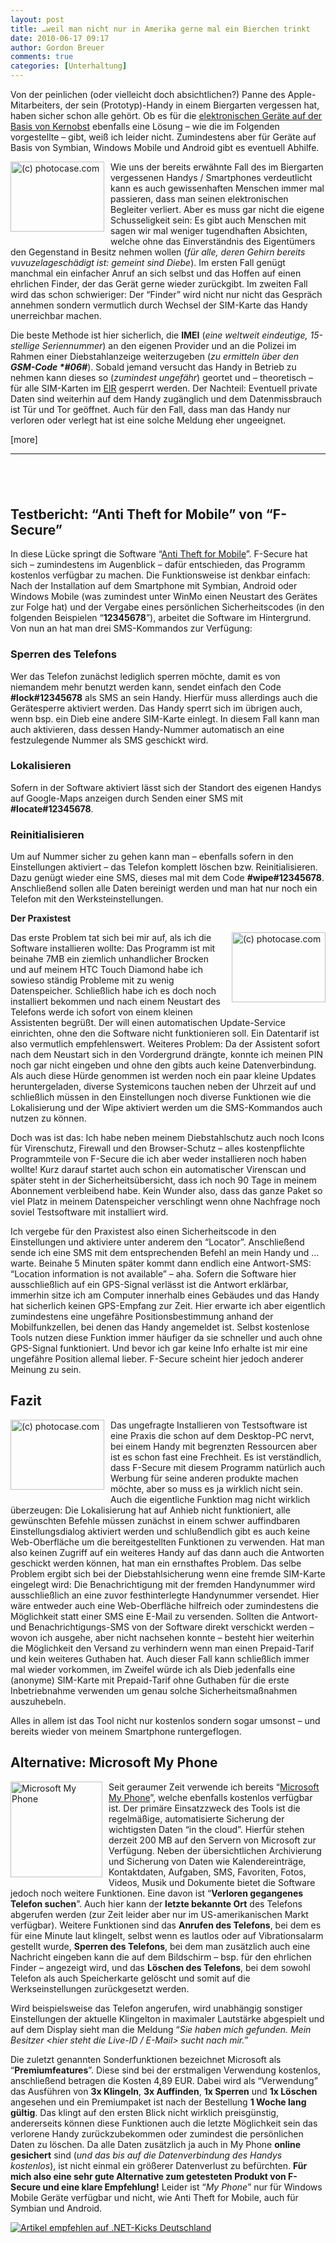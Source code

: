 ```yaml
---
layout: post
title: …weil man nicht nur in Amerika gerne mal ein Bierchen trinkt
date: 2010-06-17 09:17
author: Gordon Breuer
comments: true
categories: [Unterhaltung]
---
```

<p>Von der peinlichen (oder vielleicht doch absichtlichen?) Panne des Apple-Mitarbeiters, der sein (Prototyp)-Handy in einem Biergarten vergessen hat, haben sicher schon alle gehört. Ob es für die <a href="http://twitter.com/gecko6366/status/16295447738">elektronischen Geräte auf der Basis von Kernobst</a> ebenfalls eine Lösung – wie die im Folgenden vorgestellte – gibt, weiß ich leider nicht. Zumindestens aber für Geräte auf Basis von Symbian, Windows Mobile und Android gibt es eventuell Abhilfe.</p>  <p><img style="border-right-width: 0px; margin: 0px 10px 10px 0px; display: inline; border-top-width: 0px; border-bottom-width: 0px; border-left-width: 0px" title="(c) photocase.com" border="0" alt="(c) photocase.com" align="left" src="http://anheledirwp.blob.core.windows.net/wordpress/2010/06/99544924497604HR.jpg" width="150" height="112" /> Wie uns der bereits erwähnte Fall des im Biergarten vergessenen Handys / Smartphones verdeutlicht kann es auch gewissenhaften Menschen immer mal passieren, dass man seinen elektronischen Begleiter verliert. Aber es muss gar nicht die eigene Schusseligkeit sein: Es gibt auch Menschen mit sagen wir mal weniger tugendhaften Absichten, welche ohne das Einverständnis des Eigentümers den Gegenstand in Besitz nehmen wollen (<em>für alle, deren Gehirn bereits vuvuzelageschädigt ist: gemeint sind Diebe</em>). Im ersten Fall genügt manchmal ein einfacher Anruf an sich selbst und das Hoffen auf einen ehrlichen Finder, der das Gerät gerne wieder zurückgibt. Im zweiten Fall wird das schon schwieriger: Der “Finder” wird nicht nur nicht das Gespräch annehmen sondern vermutlich durch Wechsel der SIM-Karte das Handy unerreichbar machen.</p>  <p>Die beste Methode ist hier sicherlich, die <strong>IMEI</strong> (<em>eine weltweit eindeutige, 15-stellige Seriennummer</em>) an den eigenen Provider und an die Polizei im Rahmen einer Diebstahlanzeige weiterzugeben (<em>zu ermitteln über den <strong>GSM-Code *#06#</strong></em>). Sobald jemand versucht das Handy in Betrieb zu nehmen kann dieses so (<em>zumindest ungefähr</em>) geortet und – theoretisch – für alle SIM-Karten im <a title="Equipment Identiy Register" href="http://de.wikipedia.org/wiki/Equipment_Identity_Register">EIR</a> gesperrt werden. Der Nachteil: Eventuell private Daten sind weiterhin auf dem Handy zugänglich und dem Datenmissbrauch ist Tür und Tor geöffnet. Auch für den Fall, dass man das Handy nur verloren oder verlegt hat ist eine solche Meldung eher ungeeignet.</p> [more]   <hr />  <h2>&#160;</h2>  <h2>Testbericht: “Anti Theft for Mobile” von “F-Secure”</h2>  <p>In diese Lücke springt die Software “<a href="http://www.f-secure-estore.de/url.php?cnt=anti_theft_for_mobile">Anti Theft for Mobile</a>”. F-Secure hat sich – zumindestens im Augenblick – dafür entschieden, das Programm kostenlos verfügbar zu machen. Die Funktionsweise ist denkbar einfach: Nach der Installation auf dem Smartphone mit Symbian, Android oder Windows Mobile (was zumindest unter WinMo einen Neustart des Gerätes zur Folge hat) und der Vergabe eines persönlichen Sicherheitscodes (in den folgenden Beispielen “<strong>12345678</strong>”), arbeitet die Software im Hintergrund. Von nun an hat man drei SMS-Kommandos zur Verfügung:</p>  <h3>Sperren des Telefons</h3>  <p>Wer das Telefon zunächst lediglich sperren möchte, damit es von niemandem mehr benutzt werden kann, sendet einfach den Code <strong>#lock#12345678</strong> als SMS an sein Handy. Hierfür muss allerdings auch die Gerätesperre aktiviert werden. Das Handy sperrt sich im übrigen auch, wenn bsp. ein Dieb eine andere SIM-Karte einlegt. In diesem Fall kann man auch aktivieren, dass dessen Handy-Nummer automatisch an eine festzulegende Nummer als SMS geschickt wird.</p>  <h3>Lokalisieren</h3>  <p>Sofern in der Software aktiviert lässt sich der Standort des eigenen Handys auf Google-Maps anzeigen durch Senden einer SMS mit <strong>#locate#12345678</strong>.</p>  <h3>Reinitialisieren</h3>  <p>Um auf Nummer sicher zu gehen kann man – ebenfalls sofern in den Einstellungen aktiviert – das Telefon komplett löschen bzw. Reinitialisieren. Dazu genügt wieder eine SMS, dieses mal mit dem Code <strong>#wipe#12345678</strong>. Anschließend sollen alle Daten bereinigt werden und man hat nur noch ein Telefon mit den Werksteinstellungen.</p>  <p><strong>Der Praxistest</strong></p>  <p><img style="border-right-width: 0px; margin: 0px 0px 10px 10px; display: inline; border-top-width: 0px; border-bottom-width: 0px; border-left-width: 0px" title="(c) photocase.com" border="0" alt="(c) photocase.com" align="right" src="http://anheledirwp.blob.core.windows.net/wordpress/2010/06/photocase297128447839.jpg" width="150" height="112" /> Das erste Problem tat sich bei mir auf, als ich die Software installieren wollte: Das Programm ist mit beinahe 7MB ein ziemlich unhandlicher Brocken und auf meinem HTC Touch Diamond habe ich sowieso ständig Probleme mit zu wenig Datenspeicher. Schließlich habe ich es doch noch installiert bekommen und nach einem Neustart des Telefons werde ich sofort von einem kleinen Assistenten begrüßt. Der will einen automatischen Update-Service einrichten, ohne den die Software nicht funktionieren soll. Ein Datentarif ist also vermutlich empfehlenswert. Weiteres Problem: Da der Assistent sofort nach dem Neustart sich in den Vordergrund drängte, konnte ich meinen PIN noch gar nicht eingeben und ohne den gibts auch keine Datenverbindung. Als auch diese Hürde genommen ist werden noch ein paar kleine Updates heruntergeladen, diverse Systemicons tauchen neben der Uhrzeit auf und schließlich müssen in den Einstellungen noch diverse Funktionen wie die Lokalisierung und der Wipe aktiviert werden um die SMS-Kommandos auch nutzen zu können.</p>  <p>Doch was ist das: Ich habe neben meinem Diebstahlschutz auch noch Icons für Virenschutz, Firewall und den Browser-Schutz – alles kostenpflichte Programmteile von F-Secure die ich aber weder installieren noch haben wollte! Kurz darauf startet auch schon ein automatischer Virenscan und später steht in der Sicherheitsübersicht, dass ich noch 90 Tage in meinem Abonnement verbleibend habe. Kein Wunder also, dass das ganze Paket so viel Platz in meinem Datenspeicher verschlingt wenn ohne Nachfrage noch soviel Testsoftware mit installiert wird.</p>  <p>Ich vergebe für den Praxistest also einen Sicherheitscode in den Einstellungen und aktiviere unter anderem den “Locator”. Anschließend sende ich eine SMS mit dem entsprechenden Befehl an mein Handy und … warte. Beinahe 5 Minuten später kommt dann endlich eine Antwort-SMS: “Location information is not available” – aha. Sofern die Software hier ausschließlich auf ein GPS-Signal verlässt ist die Antwort erklärbar, immerhin sitze ich am Computer innerhalb eines Gebäudes und das Handy hat sicherlich keinen GPS-Empfang zur Zeit. Hier erwarte ich aber eigentlich zumindestens eine ungefähre Positionsbestimmung anhand der Mobilfunkzellen, bei denen das Handy angemeldet ist. Selbst kostenlose Tools nutzen diese Funktion immer häufiger da sie schneller und auch ohne GPS-Signal funktioniert. Und bevor ich gar keine Info erhalte ist mir eine ungefähre Position allemal lieber. F-Secure scheint hier jedoch anderer Meinung zu sein.</p>  <h2>Fazit</h2>  <p><img style="border-right-width: 0px; margin: 0px 10px 10px 0px; display: inline; border-top-width: 0px; border-bottom-width: 0px; border-left-width: 0px" title="(c) photocase.com" border="0" alt="(c) photocase.com" align="left" src="http://anheledirwp.blob.core.windows.net/wordpress/2010/06/photocase643419468689.jpg" width="150" height="112" /> Das ungefragte Installieren von Testsoftware ist eine Praxis die schon auf dem Desktop-PC nervt, bei einem Handy mit begrenzten Ressourcen aber ist es schon fast eine Frechheit. Es ist verständlich, dass F-Secure mit diesem Programm natürlich auch Werbung für seine anderen produkte machen möchte, aber so muss es ja wirklich nicht sein. Auch die eigentliche Funktion mag nicht wirklich überzeugen: Die Lokalisierung hat auf Anhieb nicht funktioniert, alle gewünschten Befehle müssen zunächst in einem schwer auffindbaren Einstellungsdialog aktiviert werden und schlußendlich gibt es auch keine Web-Oberfläche um die bereitgestellten Funktionen zu verwenden. Hat man also keinen Zugriff auf ein weiteres Handy auf das dann auch die Antworten geschickt werden können, hat man ein ernsthaftes Problem. Das selbe Problem ergibt sich bei der Diebstahlsicherung wenn eine fremde SIM-Karte eingelegt wird: Die Benachrichtigung mit der fremden Handynummer wird ausschließlich an eine zuvor festhinterlegte Handynummer versendet. Hier wäre entweder auch eine Web-Oberfläche hilfreich oder zumindestens die Möglichkeit statt einer SMS eine E-Mail zu versenden. Sollten die Antwort- und Benachrichtigungs-SMS von der Software direkt verschickt werden – wovon ich ausgehe, aber nicht nachsehen konnte – besteht hier weiterhin die Möglichkeit den Versand zu verhindern wenn man einen Prepaid-Tarif und kein weiteres Guthaben hat. Auch dieser Fall kann schließlich immer mal wieder vorkommen, im Zweifel würde ich als Dieb jedenfalls eine (anonyme) SIM-Karte mit Prepaid-Tarif ohne Guthaben für die erste Inbetriebnahme verwenden um genau solche Sicherheitsmaßnahmen auszuhebeln.</p>  <p>Alles in allem ist das Tool nicht nur kostenlos sondern sogar umsonst – und bereits wieder von meinem Smartphone runtergeflogen.</p>  <h2>Alternative: Microsoft My Phone</h2>  <p><a href="http://myphone.microsoft.com"><img style="border-right-width: 0px; margin: 0px 10px 10px 0px; display: inline; border-top-width: 0px; border-bottom-width: 0px; border-left-width: 0px" title="Microsoft My Phone" border="0" alt="Microsoft My Phone" align="left" src="http://anheledirwp.blob.core.windows.net/wordpress/2010/06/myPhone.png" width="147" height="153" /></a> Seit geraumer Zeit verwende ich bereits “<a href="http://myphone.microsoft.com">Microsoft My Phone</a>”, welche ebenfalls kostenlos verfügbar ist. Der primäre Einsatzzweck des Tools ist die regelmäßige, automatisierte Sicherung der wichtigsten Daten “in the cloud”. Hierfür stehen derzeit 200 MB auf den Servern von Microsoft zur Verfügung. Neben der übersichtlichen Archivierung und Sicherung von Daten wie Kalendereinträge, Kontaktdaten, Aufgaben, SMS, Favoriten, Fotos, Videos, Musik und Dokumente bietet die Software jedoch noch weitere Funktionen. Eine davon ist “<strong>Verloren gegangenes Telefon suchen</strong>”. Auch hier kann der <strong>letzte bekannte Ort</strong> des Telefons abgerufen werden (zur Zeit leider aber nur im US-amerikanischen Markt verfügbar). Weitere Funktionen sind das <strong>Anrufen des Telefons</strong>, bei dem es für eine Minute laut klingelt, selbst wenn es lautlos oder auf Vibrationsalarm gestellt wurde, <strong>Sperren des Telefons</strong>, bei dem man zusätzlich auch eine Nachricht eingeben kann die auf dem Bildschirm – bsp. für den ehrlichen Finder – angezeigt wird, und das <strong>Löschen des Telefons</strong>, bei dem sowohl Telefon als auch Speicherkarte gelöscht und somit auf die Werkseinstellungen zurückgesetzt werden.</p>  <p>Wird beispielsweise das Telefon angerufen, wird unabhängig sonstiger Einstellungen der aktuelle Klingelton in maximaler Lautstärke abgespielt und auf dem Display sieht man die Meldung “<em>Sie haben mich gefunden. Mein Besitzer &lt;hier steht die Live-ID / E-Mail&gt; sucht nach mir.</em>” </p>  <p>Die zuletzt genannten Sonderfunktionen bezeichnet Microsoft als “<strong>Premiumfeatures</strong>”. Diese sind bei der erstmaligen Verwendung kostenlos, anschließend betragen die Kosten 4,89 EUR. Dabei wird als “Verwendung” das Ausführen von <strong>3x Klingeln</strong>, <strong>3x Auffinden</strong>, <strong>1x Sperren</strong> und <strong>1x Löschen</strong> angesehen und ein Premiumpaket ist nach der Bestellung <strong>1 Woche lang gültig</strong>. Das klingt auf den ersten Blick nicht wirklich preisgünstig, andererseits können diese Funktionen auch die letzte Möglichkeit sein das verlorene Handy zurückzubekommen oder zumindest die persönlichen Daten zu löschen. Da alle Daten zusätzlich ja auch in My Phone <strong>online gesichert</strong> sind (<em>und das bis auf die Datenverbindung des Handys kostenlos</em>), ist nicht einmal ein größerer Datenverlust zu befürchten. <strong>Für mich also eine sehr gute Alternative zum getesteten Produkt von F-Secure und eine klare Empfehlung!</strong> Leider ist “<em>My Phone</em>” nur für Windows Mobile Geräte verfügbar und nicht, wie Anti Theft for Mobile, auch für Symbian und Android. </p>  <p><a target="_blank" href="http://dotnet-kicks.de/kick/?url=http://old.gordon-breuer.de/post/2010/06/17/e280a6weil-man-nicht-nur-in-Amerika-gerne-mal-ein-Bierchen-trinkt.aspx&amp;title=…weil man nicht nur in Amerika gerne mal ein Bierchen trinkt">
                    <img src="http://dotnet-kicks.de/Services/Images/KickItImageGenerator.ashx?url=http://old.gordon-breuer.de/post/2010/06/17/e280a6weil-man-nicht-nur-in-Amerika-gerne-mal-ein-Bierchen-trinkt.aspx" border="0" alt="Artikel empfehlen auf .NET-Kicks Deutschland" />
                  </a></p>
